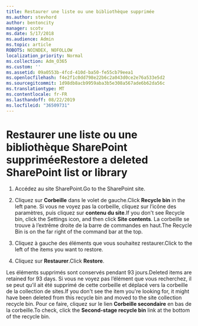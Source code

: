 ```yaml
---
title: Restaurer une liste ou une bibliothèque supprimée
ms.author: stevhord
author: bentoncity
manager: scotv
ms.date: 5/17/2018
ms.audience: Admin
ms.topic: article
ROBOTS: NOINDEX, NOFOLLOW
localization_priority: Normal
ms.collection: Adm_O365
ms.custom: ''
ms.assetid: 09a0553b-4fcd-410d-ba50-fe55cb79eea1
ms.openlocfilehash: f4e2f1c0dd798e22b6c2a043d0ce2e76a533e5d2
ms.sourcegitcommit: 1d98db8acb9959aba3b5e308a567ade6b62da56c
ms.translationtype: MT
ms.contentlocale: fr-FR
ms.lasthandoff: 08/22/2019
ms.locfileid: "36509731"
---
```

# <a name="restore-a-deleted-sharepoint-list-or-library"></a><span data-ttu-id="37d7c-102">Restaurer une liste ou une bibliothèque SharePoint supprimée</span><span class="sxs-lookup"><span data-stu-id="37d7c-102">Restore a deleted SharePoint list or library</span></span>

1. <span data-ttu-id="37d7c-103">Accédez au site SharePoint.</span><span class="sxs-lookup"><span data-stu-id="37d7c-103">Go to the SharePoint site.</span></span>
    
2. <span data-ttu-id="37d7c-104">Cliquez sur **Corbeille** dans le volet de gauche.</span><span class="sxs-lookup"><span data-stu-id="37d7c-104">Click **Recycle bin** in the left pane.</span></span> <span data-ttu-id="37d7c-105">Si vous ne voyez pas la corbeille, cliquez sur l’icône des paramètres, puis cliquez sur **contenu du site**.</span><span class="sxs-lookup"><span data-stu-id="37d7c-105">If you don't see Recycle bin, click the Settings icon, and then click **Site contents**.</span></span> <span data-ttu-id="37d7c-106">La corbeille se trouve à l’extrême droite de la barre de commandes en haut.</span><span class="sxs-lookup"><span data-stu-id="37d7c-106">The Recycle Bin is on the far right of the command bar at the top.</span></span>
    
3. <span data-ttu-id="37d7c-107">Cliquez à gauche des éléments que vous souhaitez restaurer.</span><span class="sxs-lookup"><span data-stu-id="37d7c-107">Click to the left of the items you want to restore.</span></span>
    
4. <span data-ttu-id="37d7c-108">Cliquez sur **Restaurer**.</span><span class="sxs-lookup"><span data-stu-id="37d7c-108">Click **Restore**.</span></span>
    
<span data-ttu-id="37d7c-109">Les éléments supprimés sont conservés pendant 93 jours.</span><span class="sxs-lookup"><span data-stu-id="37d7c-109">Deleted items are retained for 93 days.</span></span> <span data-ttu-id="37d7c-110">Si vous ne voyez pas l’élément que vous recherchez, il se peut qu’il ait été supprimé de cette corbeille et déplacé vers la corbeille de la collection de sites.</span><span class="sxs-lookup"><span data-stu-id="37d7c-110">If you don't see the item you're looking for, it might have been deleted from this recycle bin and moved to the site collection recycle bin.</span></span> <span data-ttu-id="37d7c-111">Pour ce faire, cliquez sur le lien **Corbeille secondaire** en bas de la corbeille.</span><span class="sxs-lookup"><span data-stu-id="37d7c-111">To check, click the **Second-stage recycle bin** link at the bottom of the recycle bin.</span></span> 
  

